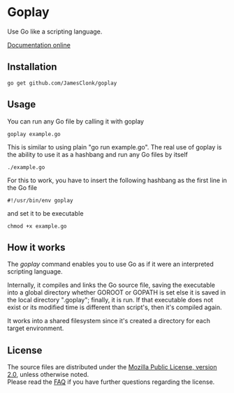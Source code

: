 Goplay
======
Use Go like a scripting language.

[Documentation online](http://godoc.org/github.com/JamesClonk/goplay)

## Installation

	go get github.com/JamesClonk/goplay

## Usage

You can run any Go file by calling it with goplay

	goplay example.go

This is similar to using plain "go run example.go".
The real use of goplay is the ability to use it as a hashbang and run any Go files by itself

	./example.go

For this to work, you have to insert the following hashbang as the first line in the Go file  

	#!/usr/bin/env goplay

and set it to be executable

	chmod +x example.go

## How it works

The *goplay* command enables you to use Go as if it were an interpreted scripting language.

Internally, it compiles and links the Go source file, saving the executable
into a global directory whether GOROOT or GOPATH is set else it is saved in
the local directory ".goplay"; finally, it is run. If that executable does not
exist or its modified time is different than script's, then it's compiled again.

It works into a shared filesystem since it's created a directory for each
target environment.

## License

The source files are distributed under the [Mozilla Public License, version 2.0](http://mozilla.org/MPL/2.0/), unless otherwise noted.  
Please read the [FAQ](http://www.mozilla.org/MPL/2.0/FAQ.html) if you have further questions regarding the license.
